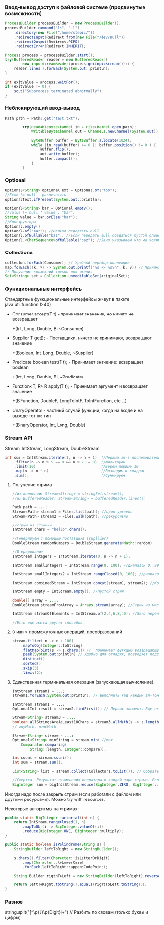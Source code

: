 ### Ввод-вывод доступ к файловой системе (продвинутые возможности)
```Java
ProcessBuilder processBuilder = new ProcessBuilder();
processBuilder.command("ls", "-l")
	.directory(new File("/home/stepic/"))
	.redirectInput(Redirect.from(new File("/dev/null"))
	.redirectOutput(Redirect.PIPE)
	.redirectError(Redirect.INHERIT);

Process process = processBuilder.start();
try(BufferedReader reader = new BufferedReader(
		new InputStreamReader(process.getInputStream()))) {
	reader.lines().forEach(System.out::println);
}

int exitValue = process.waitFor();
if (exitValue != 0) {
	sout("Subprocess terminated abnormally");
}
```
### Неблокирующий ввод-вывод
```Java
Path path = Paths.get("test.txt");

        try(ReadableByteChannel in = FileChannel.open(path);
            WritableByteChannel out = Channels.newChannel(System.out)) {

            ByteBuffer buffer = ByteBuffer.allocate(1024);
            while (in.read(buffer) >= 0 || buffer.position() != 0 ) {
                buffer.flip();
                out.write(buffer);
                buffer.compact();
            }
        }
```
### Optional
```Java
Optional<String> optionalText = Optional.of("foo");
//Если != null - распечатать
optionalText.ifPresent(System.out::println);

Optional<String> bar = Optional.empty();
//value != null ? value : "bar";
String value = bar.orElse("bar");
//Конструкторы
Optional.empty();
Optional.of("bar"); //Нельзя передвать null
Optional.ofNullable("baz"); //Если передать null создаться пустой опшинал
Optional.<CharSequence>ofNullable("baz"); //Явно указываем что мы хотим CharSequence

```

### Collections
```Java
collecton.forEach(Consumer); // Удобный перебор коллекции
map.forEach((k, v) -> System.out.printf("%s => %s\n", k, v)) // Принимает BiConsumer<T, U>
// Получение коллекций только для чтения
Set<String> set = Collection.unmodifableSet(originalSet);
```

### Функциональные интерфейсы
Стандартные функциональные интерфейсы живут в пакете java.util.function (>40)

* Consumer<T>.accept(T t) - принимает значение, но ничего не возвращает

  +(Int, Long, Double, Bi ~Consumer) 


* Supplier<T t>   T get();  - Поставщики, ничего не принимают, возвращают значение

  +(Boolean, Int, Long, Double, ~Supplier) 

* Predicate<T> boolean test(T t); - Принимает значение: возвращает boolean

  +(Int, Long, Double, Bi, ~Predicate)  

* Function<T, R> R apply(T t); - Принимает аргумент и возвращает значение

  +(BiFunction, DoubleF, LongToIntF, ToIntFunction, etc ...)

* UnaryOperator<T> - частный случай функции, когда на входе и на выходе тот же тип
  
  +(BinaryOperator, Int, Long, Double)

### Stream API

Stream, IntStream, LongStream, DoubleStream

```Java
int sum = IntStream.iterate(1, n -> n + 1)  //Первый эл-т последовательности и функция вычисления следующего
    .filter(n -> n % 5 == 0 && n % 2 != 0)  //Фильтруем
    .limit(10)                              //Берем первые 10
    .map(n -> n * n)                        //Возводим в квадрат
    .sum();                                 //Суммируем

```

1. Получение стрима
    ```Java
    //из коллеции: Stream<String> = stringSet.stream();
    //из BufferedReader: Stream<String> = bufferedReader.lines();

    Path path = ...;
    Stream<Path> stream1 = Files.list(path); //один уровень
    Stream<Path> stream2 = Files.walk(path); //рекурсивно

    //стрим из строчки
    IntStream chars = "hello".chars();

    //Генерируем с помощью поставщика (supllier)
    DoubleStream randomNumbers = DoubleStream.generate(Math::random)

    //Итерирование
    IntStream integers = IntStream.iterate(0, n -> n + 1); 

    IntStream smallIntegers = IntStream.range(0, 100); //диапазон 0..99

    IntStream smallIntegers2 = IntStream.rangeClosed(0, 100); //диапазон 0..100

    IntStream combinedStream = IntStream.concat(stream1, stream2); //Конкатенация

    IntStream empty = IntStream.empty(); //Пустой стрим

    double[] array = ...;
    DoubleStream streamFromArray = Arrays.stream(array); //Стрим из массива

    IntStream streamOfElements = IntStream.of(2,4,6,8,10); //Явно перечисляем

    //Есть еще масса других способов.
    ```

2. 0 или > промежуточных операций, преобразований
    ```Java
    stream.filter( n -> n > 100)
        .mapToObj(Integer::toString)
        .flatMapToInt(s -> s.chars()) //  принимает функцию возвращающую стрим, конкатенирует стримы в один стрим
        .peek(System.out:println) // Удобно для отладки, позводяет подсмотреть эл-ты
        .distinct()
        .sorted()
        .skip(3)
        .limit(2);

    ```
3. Единственная терминальная операция (запускающая вычисление).
    ```Java
    IntStream stream1 = ...;
    stream1.forEach(System.out:println); // Выполнить над каждым эл-том

    IntStream stream1 = ...;
    OptionalInt result = stream2.findFirst(); // Первый элемент. Еще есть findAny

    Stream<String> stream3 = ...;
    boolean allStringsAreAtLeast10Chars = stream3.allMath(s -> s.length > 10); // Все элементы удовлетворяют условию
    // anyMath, noneMath

    Stream<String> stream = ...;
    Optional<String> minString = stream.min( //max
        Comparator.comparing(
            String::length, Integer::compare));

    int count = stream.count();
    int sum = stream.sun();

    List<String> list = stream.collect(Collectors.toList()); // Собрать в новое хранилище

    //Свертка. Результат применения оператора к каждой паре стрима. Если стрим был пуст - вернется BigInteger.ZERO 
    BigInteger sum = bigIntsStream.reduce(BigInteger.ZERO, BigInteger::add);
    ```

Иногда надо после закрыть стрим (если работали с файлом или другими ресурсами). Можно try with resources.

Некоторые алгоритмы на стримах:

```Java
public static BigInteger factorial(int n) {
    return IntSream.rangeClosed(1, n)
        .mapToObj(i -> BigInteger.valueOf(i))
        .reduce(BigInteger.ONE, BigInteger::multiply);
}

public static boolean isPalindrome(String s) {
    StringBuilder leftToRight = new StringBuilder();

    s.chars().filter(Character::isLetterOrDigit)
        .map(Character::toLowerCase)
        .forEach(leftToRight::appendCodePoint);

    String Builder rigthToLeft = new StringBuilder(leftToRight).reverse();

    return leftToRight.toString().equals(rightToLeft.toString());
}
```

### Разное
string.split("[^\\p{L}\\p{Digit}]+") // Разбить по словам (только буквы и цифры)